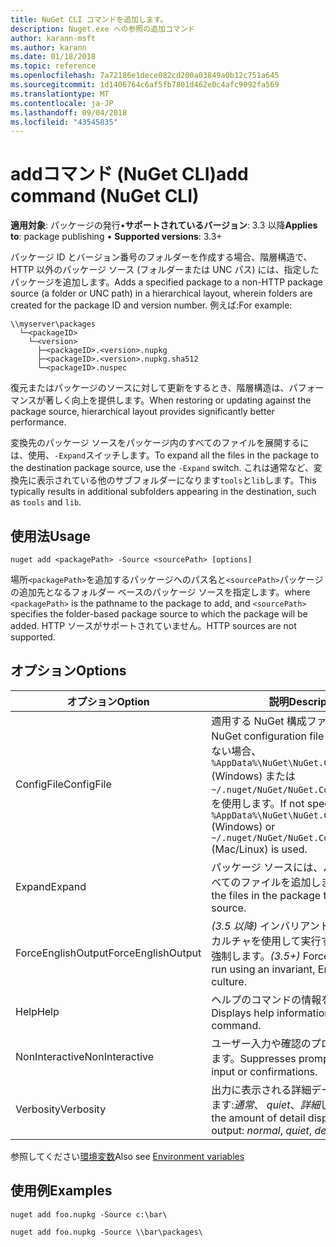 ```yaml
---
title: NuGet CLI コマンドを追加します。
description: Nuget.exe への参照の追加コマンド
author: karann-msft
ms.author: karann
ms.date: 01/18/2018
ms.topic: reference
ms.openlocfilehash: 7a72186e1dece082cd200a03849a0b12c751a645
ms.sourcegitcommit: 1d1406764c6af5fb7801d462e0c4afc9092fa569
ms.translationtype: MT
ms.contentlocale: ja-JP
ms.lasthandoff: 09/04/2018
ms.locfileid: "43545835"
---
```

# <a name="add-command-nuget-cli"></a><span data-ttu-id="9ae2b-103">addコマンド (NuGet CLI)</span><span class="sxs-lookup"><span data-stu-id="9ae2b-103">add command (NuGet CLI)</span></span>

<span data-ttu-id="9ae2b-104">**適用対象**: パッケージの発行&bullet;**サポートされているバージョン**: 3.3 以降</span><span class="sxs-lookup"><span data-stu-id="9ae2b-104">**Applies to**: package publishing &bullet; **Supported versions**: 3.3+</span></span>

<span data-ttu-id="9ae2b-105">パッケージ ID とバージョン番号のフォルダーを作成する場合、階層構造で、HTTP 以外のパッケージ ソース (フォルダーまたは UNC パス) には、指定したパッケージを追加します。</span><span class="sxs-lookup"><span data-stu-id="9ae2b-105">Adds a specified package to a non-HTTP package source (a folder or UNC path) in a hierarchical layout, wherein folders are created for the package ID and version number.</span></span> <span data-ttu-id="9ae2b-106">例えば:</span><span class="sxs-lookup"><span data-stu-id="9ae2b-106">For example:</span></span>

    \\myserver\packages
      └─<packageID>
        └─<version>
          ├─<packageID>.<version>.nupkg
          ├─<packageID>.<version>.nupkg.sha512
          └─<packageID>.nuspec

<span data-ttu-id="9ae2b-107">復元またはパッケージのソースに対して更新をするとき、階層構造は、パフォーマンスが著しく向上を提供します。</span><span class="sxs-lookup"><span data-stu-id="9ae2b-107">When restoring or updating against the package source, hierarchical layout provides significantly better performance.</span></span>

<span data-ttu-id="9ae2b-108">変換先のパッケージ ソースをパッケージ内のすべてのファイルを展開するには、使用、`-Expand`スイッチします。</span><span class="sxs-lookup"><span data-stu-id="9ae2b-108">To expand all the files in the package to the destination package source, use the `-Expand` switch.</span></span> <span data-ttu-id="9ae2b-109">これは通常など、変換先に表示されている他のサブフォルダーになります`tools`と`lib`します。</span><span class="sxs-lookup"><span data-stu-id="9ae2b-109">This typically results in additional subfolders appearing in the destination, such as `tools` and `lib`.</span></span>

## <a name="usage"></a><span data-ttu-id="9ae2b-110">使用法</span><span class="sxs-lookup"><span data-stu-id="9ae2b-110">Usage</span></span>

```cli
nuget add <packagePath> -Source <sourcePath> [options]
```

<span data-ttu-id="9ae2b-111">場所`<packagePath>`を追加するパッケージへのパス名と`<sourcePath>`パッケージの追加先となるフォルダー ベースのパッケージ ソースを指定します。</span><span class="sxs-lookup"><span data-stu-id="9ae2b-111">where `<packagePath>` is the pathname to the package to add, and `<sourcePath>` specifies the folder-based package source to which the package will be added.</span></span> <span data-ttu-id="9ae2b-112">HTTP ソースがサポートされていません。</span><span class="sxs-lookup"><span data-stu-id="9ae2b-112">HTTP sources are not supported.</span></span>

## <a name="options"></a><span data-ttu-id="9ae2b-113">オプション</span><span class="sxs-lookup"><span data-stu-id="9ae2b-113">Options</span></span>

| <span data-ttu-id="9ae2b-114">オプション</span><span class="sxs-lookup"><span data-stu-id="9ae2b-114">Option</span></span> | <span data-ttu-id="9ae2b-115">説明</span><span class="sxs-lookup"><span data-stu-id="9ae2b-115">Description</span></span> |
| --- | --- |
| <span data-ttu-id="9ae2b-116">ConfigFile</span><span class="sxs-lookup"><span data-stu-id="9ae2b-116">ConfigFile</span></span> | <span data-ttu-id="9ae2b-117">適用する NuGet 構成ファイル。</span><span class="sxs-lookup"><span data-stu-id="9ae2b-117">The NuGet configuration file to apply.</span></span> <span data-ttu-id="9ae2b-118">指定しない場合、 `%AppData%\NuGet\NuGet.Config` (Windows) または`~/.nuget/NuGet/NuGet.Config`(Mac/linux) を使用します。</span><span class="sxs-lookup"><span data-stu-id="9ae2b-118">If not specified, `%AppData%\NuGet\NuGet.Config` (Windows) or `~/.nuget/NuGet/NuGet.Config` (Mac/Linux) is used.</span></span>|
| <span data-ttu-id="9ae2b-119">Expand</span><span class="sxs-lookup"><span data-stu-id="9ae2b-119">Expand</span></span> | <span data-ttu-id="9ae2b-120">パッケージ ソースには、パッケージ内のすべてのファイルを追加します。</span><span class="sxs-lookup"><span data-stu-id="9ae2b-120">Adds all the files in the package to the package source.</span></span> |
| <span data-ttu-id="9ae2b-121">ForceEnglishOutput</span><span class="sxs-lookup"><span data-stu-id="9ae2b-121">ForceEnglishOutput</span></span> | <span data-ttu-id="9ae2b-122">*(3.5 以降)* インバリアントの英語ベースのカルチャを使用して実行する nuget.exe を強制します。</span><span class="sxs-lookup"><span data-stu-id="9ae2b-122">*(3.5+)* Forces nuget.exe to run using an invariant, English-based culture.</span></span> |
| <span data-ttu-id="9ae2b-123">Help</span><span class="sxs-lookup"><span data-stu-id="9ae2b-123">Help</span></span> | <span data-ttu-id="9ae2b-124">ヘルプのコマンドの情報を表示します。</span><span class="sxs-lookup"><span data-stu-id="9ae2b-124">Displays help information for the command.</span></span> |
| <span data-ttu-id="9ae2b-125">NonInteractive</span><span class="sxs-lookup"><span data-stu-id="9ae2b-125">NonInteractive</span></span> | <span data-ttu-id="9ae2b-126">ユーザー入力や確認のプロンプトを抑制します。</span><span class="sxs-lookup"><span data-stu-id="9ae2b-126">Suppresses prompts for user input or confirmations.</span></span> |
| <span data-ttu-id="9ae2b-127">Verbosity</span><span class="sxs-lookup"><span data-stu-id="9ae2b-127">Verbosity</span></span> | <span data-ttu-id="9ae2b-128">出力に表示される詳細データの量を指定します:*通常*、 *quiet*、*詳細*します。</span><span class="sxs-lookup"><span data-stu-id="9ae2b-128">Specifies the amount of detail displayed in the output: *normal*, *quiet*, *detailed*.</span></span> |

<span data-ttu-id="9ae2b-129">参照してください[環境変数](cli-ref-environment-variables.md)</span><span class="sxs-lookup"><span data-stu-id="9ae2b-129">Also see [Environment variables](cli-ref-environment-variables.md)</span></span>

## <a name="examples"></a><span data-ttu-id="9ae2b-130">使用例</span><span class="sxs-lookup"><span data-stu-id="9ae2b-130">Examples</span></span>

```cli
nuget add foo.nupkg -Source c:\bar\

nuget add foo.nupkg -Source \\bar\packages\
```
